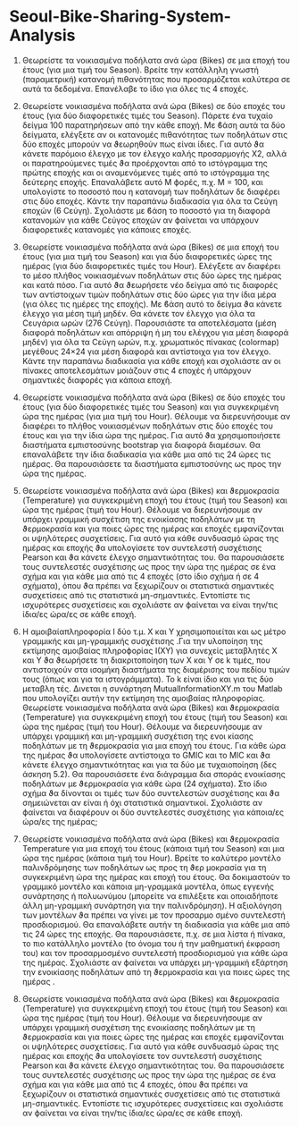 # Seoul-Bike-Sharing-System-Analysis

1. Θεωρείστε τα νοικιασµένα ποδήλατα ανά ώρα (Bikes) σε µια εποχή του έτους (για µια
τιµή του Season). Βρείτε την κατάλληλη γνωστή (παραµετρική) κατανοµή πιθανότητας
που προσαρµόζεται καλύτερα σε αυτά τα δεδοµένα. Επανέλαβε το ίδιο για όλες τις 4
εποχές.

2. Θεωρείστε νοικιασµένα ποδήλατα ανά ώρα (Bikes) σε δύο εποχές του έτους (για δύο
 διαφορετικές τιµές του Season). Πάρετε ένα τυχαίο δείγµα 100 παρατηρήσεων από την
 κάθε εποχή. Με ϐάση αυτά τα δύο δείγµατα, ελέγξετε αν οι κατανοµές πιθανότητας των
 ποδηλάτων στις δύο εποχές µπορούν να ϑεωρηθούν πως είναι ίδιες. Για αυτό ϑα κάνετε
 παρόµοιο έλεγχο µε τον έλεγχο καλής προσαρµογής X2, αλλά οι παρατηρούµενες τιµές
 ϑα προέρχονται από το ιστόγραµµα της πρώτης εποχής και οι αναµενόµενες τιµές από
 το ιστόγραµµα της δεύτερης εποχής. Επαναλάβετε αυτό M ϕορές, π.χ. M = 100, και
 υπολογίστε το ποσοστό που η κατανοµή των ποδηλάτων δε διαφέρει στις δύο εποχές.
 Κάντε την παραπάνω διαδικασία για όλα τα Ϲεύγη εποχών (6 Ϲεύγη). Σχολιάστε µε ϐάση
 το ποσοστό για τη διαφορά κατανοµών για κάθε Ϲεύγος εποχών αν ϕαίνεται να υπάρχουν
 διαφορετικές κατανοµές για κάποιες εποχές.


3. Θεωρείστε νοικιασµένα ποδήλατα ανά ώρα (Bikes) σε µια εποχή του έτους (για µια τιµή
του Season) και για δύο διαφορετικές ώρες της ηµέρας (για δύο διαφορετικές τιµές του
Hour). Ελέγξετε αν διαφέρει το µέσο πλήθος νοικιασµένων ποδηλάτων στις δύο ώρες
της ηµέρας και κατά πόσο. Για αυτό ϑα ϑεωρήσετε νέο δείγµα από τις διαφορές των
αντίστοιχων τιµών ποδηλάτων στις δύο ώρες για την ίδια µέρα (για όλες τις ηµέρες της
εποχής). Με ϐάση αυτό το δείγµα ϑα κάνετε έλεγχο για µέση τιµή µηδέν. Θα κάνετε
τον έλεγχο για όλα τα Ϲευγάρια ωρών (276 Ϲεύγη). Παρουσιάστε τα αποτελέσµατα (µέση
διαφορά ποδηλάτων και απόρριψη ή µη του ελέγχου για µέση διαφορά µηδέν) για όλα τα
Ϲεύγη ωρών, π.χ. χρωµατικός πίνακας (colormap) µεγέθους 24×24 για µέση διαφορά και
αντίστοιχα για τον έλεγχο. Κάντε την παραπάνω διαδικασία για κάθε εποχή και σχολιάστε
αν οι πίνακες αποτελεσµάτων µοιάζουν στις 4 εποχές ή υπάρχουν σηµαντικές διαφορές
για κάποια εποχή.

4. Θεωρείστε νοικιασµένα ποδήλατα ανά ώρα (Bikes) σε δύο εποχές του έτους (για δύο
διαφορετικές τιµές του Season) και για συγκεκριµένη ώρα της ηµέρας (για µια τιµή του
Hour). Θέλουµε να διερευνήσουµε αν διαφέρει το πλήθος νοικιασµένων ποδηλάτων στις
δύο εποχές του έτους και για την ίδια ώρα της ηµέρας. Για αυτό ϑα χρησιµοποιήσετε
διαστήµατα εµπιστοσύνης bootstrap για διαφορά διαµέσων. Θα επαναλάβετε την ίδια διαδικασία
για κάθε µια από τις 24 ώρες τις ηµέρας. Θα παρουσιάσετε τα διαστήµατα εµπιστοσύνης ως προς την
ώρα της ηµέρας.


5.  Θεωρείστε νοικιασµένα ποδήλατα ανά ώρα (Bikes) και ϑερµοκρασία (Temperature) για
 συγκεκριµένη εποχή του έτους (τιµή του Season) και ώρα της ηµέρας (τιµή του Hour).
 Θέλουµε να διερευνήσουµε αν υπάρχει γραµµική συσχέτιση της ενοικίασης ποδηλάτων
 µε τη ϑερµοκρασία και για ποιες ώρες της ηµέρας και εποχές εµφανίζονται οι υψηλότερες
 συσχετίσεις. Για αυτό για κάθε συνδυασµό ώρας της ηµέρας και εποχής ϑα υπολογίσετε
 τον συντελεστή συσχέτισης Pearson και ϑα κάνετε έλεγχο σηµαντικότητας του. Θα
 παρουσιάσετε τους συντελεστές συσχέτισης ως προς την ώρα της ηµέρας σε ένα σχήµα
 και για κάθε µια από τις 4 εποχές (στο ίδιο σχήµα ή σε 4 σχήµατα), όπου ϑα πρέπει
 να ξεχωρίζουν οι στατιστικά σηµαντικές συσχετίσεις από τις στατιστικά µη-σηµαντικές.
 Εντοπίστε τις ισχυρότερες συσχετίσεις και σχολιάστε αν ϕαίνεται να είναι την/τις ίδια/ες
 ώρα/ες σε κάθε εποχή.

6. Η αµοιβαίαπληροφορία I δύο τ.µ. X και Y χρησιµοποιείται και ως µέτρο γραµµικής
    και µη-γραµµικής συσχέτισης .Για την υλοποίηση της εκτίµησης αµοιβαίας πληροϕορίας
    I(XY) για συνεχείς µεταβλητές X και Y ϑα ϑεωρήσετε τη διακριτοποίηση των X
    και Y σε k τιµές, που αντιστοιχούν στα ισοµήκη διαστήµατα της διαµέρισης του πεδίου
    τιµών τους (όπως και για τα ιστογράµµατα). Το k είναι ίδιο και για τις δύο µεταβλη
    τές. Δινεται η συνάρτηση MutualInformationXY.m του Matlab που υπολογίζει αυτήν την
    εκτίµηση της αµοιβαίας πληροφορίας.
    Θεωρείστε νοικιασµένα ποδήλατα ανά ώρα (Bikes) και ϑερµοκρασία (Temperature) για
    συγκεκριµένη εποχή του έτους (τιµή του Season) και ώρα της ηµέρας (τιµή του Hour).
    Θέλουµε να διερευνήσουµε αν υπάρχει γραµµική και µη-γραµµική συσχέτιση της ενοι
    κίασης ποδηλάτων µε τη ϑερµοκρασία για µια εποχή του έτους. Για κάθε ώρα της ηµέρας
    ϑα υπολογίσετε αντίστοιχα το GMIC και το MIC και ϑα κάνετε έλεγχο σηµαντικότητας και
    για τα δύο µε τυχαιοποίηση (δες άσκηση 5.2). Θα παρουσιάσετε ένα διάγραµµα δια
    σποράς ενοικίασης ποδηλάτων µε ϑερµοκρασία για κάθε ώρα (24 σχήµατα). Στο ίδιο
    σχήµα ϑα δίνονται οι τιµές των δύο συντελεστών συσχέτισης και ϑα σηµειώνεται αν είναι
    ή όχι στατιστικά σηµαντικοί. Σχολιάστε αν ϕαίνεται να διαφέρουν οι δύο συντελεστές
    συσχέτισης για κάποια/ες ώρα/ες της ηµέρας;

7. Θεωρείστε νοικιασµένα ποδήλατα ανά ώρα (Bikes) και ϑερµοκρασία Temperature για
     µια εποχή του έτους (κάποια τιµή του Season) και µια ώρα της ηµέρας (κάποια τιµή
     του Hour). Βρείτε το καλύτερο µοντέλο παλινδρόµησης των ποδηλάτων ως προς τη ϑερ
     µοκρασία για τη συγκεκριµένη ώρα της ηµέρας και εποχή του έτους. Θα δοκιµαστούν
     το γραµµικό µοντέλο και κάποια µη-γραµµικά µοντέλα, όπως εγγενής συνάρτησης ή
     πολυωνύµου (µπορείτε να επιλέξετε και οποιαδήποτε άλλη µη-γραµµική συνάρτηση για
     την παλινδρόµηση). Η αξιολόγηση των µοντέλων ϑα πρέπει να γίνει µε τον προσαρµο
     σµένο συντελεστή προσδιορισµού. Θα επαναλάβετε αυτήν τη διαδικασία για κάθε µια
     από τις 24 ώρες της εποχής. Θα παρουσιάσετε, π.χ. σε µια λίστα ή πίνακα, το πιο κατάλληλο
     µοντέλο (το όνοµα του ή την µαθηµατική έκφραση του) και τον προσαρµοσµένο
     συντελεστή προσδιορισµού για κάθε ώρα της ηµέρας. Σχολιάστε αν ϕαίνεται να υπάρχει
     µη-γραµµική εξάρτηση την ενοικίασης ποδηλάτων από τη ϑερµοκρασία και για ποιες
     ώρες της ηµέρας . 
   
8. Θεωρείστε νοικιασµένα ποδήλατα ανά ώρα (Bikes) και ϑερµοκρασία (Temperature) για
    συγκεκριµένη εποχή του έτους (τιµή του Season) και ώρα της ηµέρας (τιµή του Hour).
    Θέλουµε να διερευνήσουµε αν υπάρχει γραµµική συσχέτιση της ενοικίασης ποδηλάτων
    µε τη ϑερµοκρασία και για ποιες ώρες της ηµέρας και εποχές εµφανίζονται οι υψηλότερες
    συσχετίσεις. Για αυτό για κάθε συνδυασµό ώρας της ηµέρας και εποχής ϑα υπολογίσετε τον
    συντελεστή συσχέτισης Pearson και ϑα κάνετε έλεγχο σηµαντικότητας του. Θα
     παρουσιάσετε τους συντελεστές συσχέτισης ως προς την ώρα της ηµέρας σε ένα σχήµα
     και για κάθε µια από τις 4 εποχές, όπου ϑα πρέπει να ξεχωρίζουν οι στατιστικά σηµαντικές
     συσχετίσεις από τις στατιστικά µη-σηµαντικές.
     Εντοπίστε τις ισχυρότερες συσχετίσεις και σχολιάστε αν ϕαίνεται να είναι την/τις ίδια/ες
     ώρα/ες σε κάθε εποχή.


